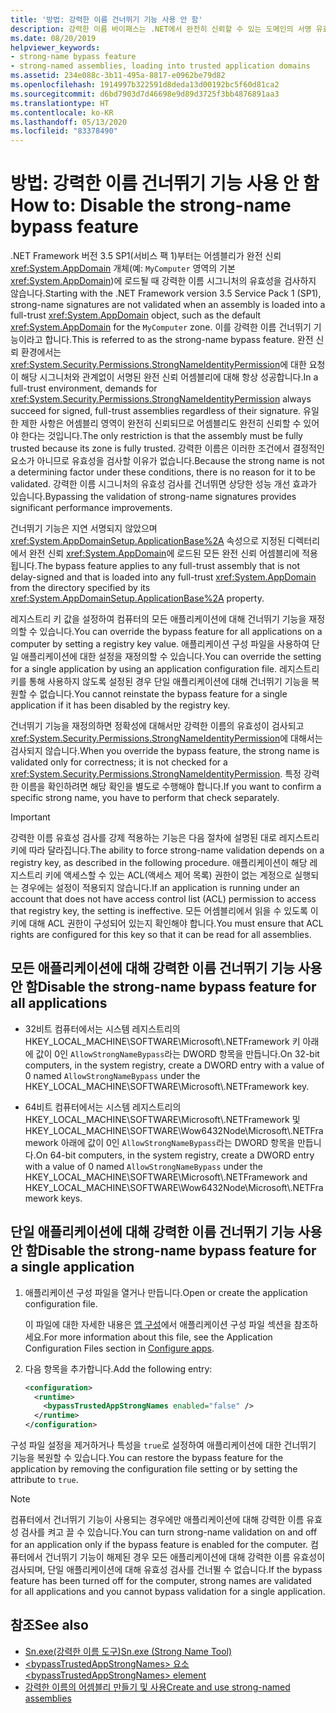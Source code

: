 ```yaml
---
title: '방법: 강력한 이름 건너뛰기 기능 사용 안 함'
description: 강력한 이름 바이패스는 .NET에서 완전히 신뢰할 수 있는 도메인의 서명 유효성 검사를 건너뜁니다. 단일 애플리케이션 또는 모든 애플리케이션에 대해 이 기능을 재정의할 수 있습니다.
ms.date: 08/20/2019
helpviewer_keywords:
- strong-name bypass feature
- strong-named assemblies, loading into trusted application domains
ms.assetid: 234e088c-3b11-495a-8817-e0962be79d82
ms.openlocfilehash: 1914997b322591d8deda13d00192bc5f60d81ca2
ms.sourcegitcommit: d6bd7903d7d46698e9d89d3725f3bb4876891aa3
ms.translationtype: HT
ms.contentlocale: ko-KR
ms.lasthandoff: 05/13/2020
ms.locfileid: "83378490"
---
```

# <a name="how-to-disable-the-strong-name-bypass-feature"></a><span data-ttu-id="aaa01-104">방법: 강력한 이름 건너뛰기 기능 사용 안 함</span><span class="sxs-lookup"><span data-stu-id="aaa01-104">How to: Disable the strong-name bypass feature</span></span>
<span data-ttu-id="aaa01-105">.NET Framework 버전 3.5 SP1(서비스 팩 1)부터는 어셈블리가 완전 신뢰 <xref:System.AppDomain> 개체(예: `MyComputer` 영역의 기본 <xref:System.AppDomain>)에 로드될 때 강력한 이름 시그니처의 유효성을 검사하지 않습니다.</span><span class="sxs-lookup"><span data-stu-id="aaa01-105">Starting with the .NET Framework version 3.5 Service Pack 1 (SP1), strong-name signatures are not validated when an assembly is loaded into a full-trust <xref:System.AppDomain> object, such as the default <xref:System.AppDomain> for the `MyComputer` zone.</span></span> <span data-ttu-id="aaa01-106">이를 강력한 이름 건너뛰기 기능이라고 합니다.</span><span class="sxs-lookup"><span data-stu-id="aaa01-106">This is referred to as the strong-name bypass feature.</span></span> <span data-ttu-id="aaa01-107">완전 신뢰 환경에서는 <xref:System.Security.Permissions.StrongNameIdentityPermission>에 대한 요청이 해당 시그니처와 관계없이 서명된 완전 신뢰 어셈블리에 대해 항상 성공합니다.</span><span class="sxs-lookup"><span data-stu-id="aaa01-107">In a full-trust environment, demands for <xref:System.Security.Permissions.StrongNameIdentityPermission> always succeed for signed, full-trust assemblies regardless of their signature.</span></span> <span data-ttu-id="aaa01-108">유일한 제한 사항은 어셈블리 영역이 완전히 신뢰되므로 어셈블리도 완전히 신뢰할 수 있어야 한다는 것입니다.</span><span class="sxs-lookup"><span data-stu-id="aaa01-108">The only restriction is that the assembly must be fully trusted because its zone is fully trusted.</span></span> <span data-ttu-id="aaa01-109">강력한 이름은 이러한 조건에서 결정적인 요소가 아니므로 유효성을 검사할 이유가 없습니다.</span><span class="sxs-lookup"><span data-stu-id="aaa01-109">Because the strong name is not a determining factor under these conditions, there is no reason for it to be validated.</span></span> <span data-ttu-id="aaa01-110">강력한 이름 시그니처의 유효성 검사를 건너뛰면 상당한 성능 개선 효과가 있습니다.</span><span class="sxs-lookup"><span data-stu-id="aaa01-110">Bypassing the validation of strong-name signatures provides significant performance improvements.</span></span>  
  
 <span data-ttu-id="aaa01-111">건너뛰기 기능은 지연 서명되지 않았으며 <xref:System.AppDomainSetup.ApplicationBase%2A> 속성으로 지정된 디렉터리에서 완전 신뢰 <xref:System.AppDomain>에 로드된 모든 완전 신뢰 어셈블리에 적용됩니다.</span><span class="sxs-lookup"><span data-stu-id="aaa01-111">The bypass feature applies to any full-trust assembly that is not delay-signed and that is loaded into any full-trust <xref:System.AppDomain> from the directory specified by its <xref:System.AppDomainSetup.ApplicationBase%2A> property.</span></span>  
  
 <span data-ttu-id="aaa01-112">레지스트리 키 값을 설정하여 컴퓨터의 모든 애플리케이션에 대해 건너뛰기 기능을 재정의할 수 있습니다.</span><span class="sxs-lookup"><span data-stu-id="aaa01-112">You can override the bypass feature for all applications on a computer by setting a registry key value.</span></span> <span data-ttu-id="aaa01-113">애플리케이션 구성 파일을 사용하여 단일 애플리케이션에 대한 설정을 재정의할 수 있습니다.</span><span class="sxs-lookup"><span data-stu-id="aaa01-113">You can override the setting for a single application by using an application configuration file.</span></span> <span data-ttu-id="aaa01-114">레지스트리 키를 통해 사용하지 않도록 설정된 경우 단일 애플리케이션에 대해 건너뛰기 기능을 복원할 수 없습니다.</span><span class="sxs-lookup"><span data-stu-id="aaa01-114">You cannot reinstate the bypass feature for a single application if it has been disabled by the registry key.</span></span>  
  
 <span data-ttu-id="aaa01-115">건너뛰기 기능을 재정의하면 정확성에 대해서만 강력한 이름의 유효성이 검사되고 <xref:System.Security.Permissions.StrongNameIdentityPermission>에 대해서는 검사되지 않습니다.</span><span class="sxs-lookup"><span data-stu-id="aaa01-115">When you override the bypass feature, the strong name is validated only for correctness; it is not checked for a <xref:System.Security.Permissions.StrongNameIdentityPermission>.</span></span> <span data-ttu-id="aaa01-116">특정 강력한 이름을 확인하려면 해당 확인을 별도로 수행해야 합니다.</span><span class="sxs-lookup"><span data-stu-id="aaa01-116">If you want to confirm a specific strong name, you have to perform that check separately.</span></span>  
  
> [!IMPORTANT]
> <span data-ttu-id="aaa01-117">강력한 이름 유효성 검사를 강제 적용하는 기능은 다음 절차에 설명된 대로 레지스트리 키에 따라 달라집니다.</span><span class="sxs-lookup"><span data-stu-id="aaa01-117">The ability to force strong-name validation depends on a registry key, as described in the following procedure.</span></span> <span data-ttu-id="aaa01-118">애플리케이션이 해당 레지스트리 키에 액세스할 수 있는 ACL(액세스 제어 목록) 권한이 없는 계정으로 실행되는 경우에는 설정이 적용되지 않습니다.</span><span class="sxs-lookup"><span data-stu-id="aaa01-118">If an application is running under an account that does not have access control list (ACL) permission to access that registry key, the setting is ineffective.</span></span> <span data-ttu-id="aaa01-119">모든 어셈블리에서 읽을 수 있도록 이 키에 대해 ACL 권한이 구성되어 있는지 확인해야 합니다.</span><span class="sxs-lookup"><span data-stu-id="aaa01-119">You must ensure that ACL rights are configured for this key so that it can be read for all assemblies.</span></span>  
  
## <a name="disable-the-strong-name-bypass-feature-for-all-applications"></a><span data-ttu-id="aaa01-120">모든 애플리케이션에 대해 강력한 이름 건너뛰기 기능 사용 안 함</span><span class="sxs-lookup"><span data-stu-id="aaa01-120">Disable the strong-name bypass feature for all applications</span></span>  
  
- <span data-ttu-id="aaa01-121">32비트 컴퓨터에서는 시스템 레지스트리의 HKEY_LOCAL_MACHINE\SOFTWARE\Microsoft\\.NETFramework 키 아래에 값이 0인 `AllowStrongNameBypass`라는 DWORD 항목을 만듭니다.</span><span class="sxs-lookup"><span data-stu-id="aaa01-121">On 32-bit computers, in the system registry, create a DWORD entry with a value of 0 named `AllowStrongNameBypass` under the HKEY_LOCAL_MACHINE\SOFTWARE\Microsoft\\.NETFramework key.</span></span>  
  
- <span data-ttu-id="aaa01-122">64비트 컴퓨터에서는 시스템 레지스트리의 HKEY_LOCAL_MACHINE\SOFTWARE\Microsoft\\.NETFramework 및 HKEY_LOCAL_MACHINE\SOFTWARE\Wow6432Node\Microsoft\\.NETFramework 아래에 값이 0인 `AllowStrongNameBypass`라는 DWORD 항목을 만듭니다.</span><span class="sxs-lookup"><span data-stu-id="aaa01-122">On 64-bit computers, in the system registry, create a DWORD entry with a value of 0 named `AllowStrongNameBypass` under the HKEY_LOCAL_MACHINE\SOFTWARE\Microsoft\\.NETFramework and HKEY_LOCAL_MACHINE\SOFTWARE\Wow6432Node\Microsoft\\.NETFramework keys.</span></span>  
  
## <a name="disable-the-strong-name-bypass-feature-for-a-single-application"></a><span data-ttu-id="aaa01-123">단일 애플리케이션에 대해 강력한 이름 건너뛰기 기능 사용 안 함</span><span class="sxs-lookup"><span data-stu-id="aaa01-123">Disable the strong-name bypass feature for a single application</span></span>  
  
1. <span data-ttu-id="aaa01-124">애플리케이션 구성 파일을 열거나 만듭니다.</span><span class="sxs-lookup"><span data-stu-id="aaa01-124">Open or create the application configuration file.</span></span>  
  
    <span data-ttu-id="aaa01-125">이 파일에 대한 자세한 내용은 [앱 구성](../../framework/configure-apps/index.md)에서 애플리케이션 구성 파일 섹션을 참조하세요.</span><span class="sxs-lookup"><span data-stu-id="aaa01-125">For more information about this file, see the Application Configuration Files section in [Configure apps](../../framework/configure-apps/index.md).</span></span>  
  
2. <span data-ttu-id="aaa01-126">다음 항목을 추가합니다.</span><span class="sxs-lookup"><span data-stu-id="aaa01-126">Add the following entry:</span></span>  
  
    ```xml  
    <configuration>  
      <runtime>  
        <bypassTrustedAppStrongNames enabled="false" />  
      </runtime>  
    </configuration>  
    ```  
  
 <span data-ttu-id="aaa01-127">구성 파일 설정을 제거하거나 특성을 `true`로 설정하여 애플리케이션에 대한 건너뛰기 기능을 복원할 수 있습니다.</span><span class="sxs-lookup"><span data-stu-id="aaa01-127">You can restore the bypass feature for the application by removing the configuration file setting or by setting the attribute to `true`.</span></span>  
  
> [!NOTE]
> <span data-ttu-id="aaa01-128">컴퓨터에서 건너뛰기 기능이 사용되는 경우에만 애플리케이션에 대해 강력한 이름 유효성 검사를 켜고 끌 수 있습니다.</span><span class="sxs-lookup"><span data-stu-id="aaa01-128">You can turn strong-name validation on and off for an application only if the bypass feature is enabled for the computer.</span></span> <span data-ttu-id="aaa01-129">컴퓨터에서 건너뛰기 기능이 해제된 경우 모든 애플리케이션에 대해 강력한 이름 유효성이 검사되며, 단일 애플리케이션에 대해 유효성 검사를 건너뛸 수 없습니다.</span><span class="sxs-lookup"><span data-stu-id="aaa01-129">If the bypass feature has been turned off for the computer, strong names are validated for all applications and you cannot bypass validation for a single application.</span></span>  
  
## <a name="see-also"></a><span data-ttu-id="aaa01-130">참조</span><span class="sxs-lookup"><span data-stu-id="aaa01-130">See also</span></span>

- [<span data-ttu-id="aaa01-131">Sn.exe(강력한 이름 도구)</span><span class="sxs-lookup"><span data-stu-id="aaa01-131">Sn.exe (Strong Name Tool)</span></span>](../../framework/tools/sn-exe-strong-name-tool.md)
- [<span data-ttu-id="aaa01-132">\<bypassTrustedAppStrongNames> 요소</span><span class="sxs-lookup"><span data-stu-id="aaa01-132">\<bypassTrustedAppStrongNames> element</span></span>](../../framework/configure-apps/file-schema/runtime/bypasstrustedappstrongnames-element.md)
- [<span data-ttu-id="aaa01-133">강력한 이름의 어셈블리 만들기 및 사용</span><span class="sxs-lookup"><span data-stu-id="aaa01-133">Create and use strong-named assemblies</span></span>](create-use-strong-named.md)
